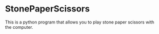 # StonePaperScissors
This is a python program that allows you to play stone paper scissors with the computer.
